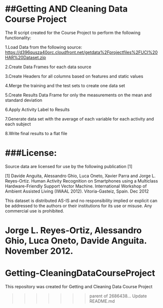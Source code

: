 
##Getting AND Cleaning Data Course Project
===========================================

The R script created for the Course Project to perform the following functionality:

1.Load Data from the following source: https://d396qusza40orc.cloudfront.net/getdata%2Fprojectfiles%2FUCI%20HAR%20Dataset.zip 

2.Create Data Frames for each data source

3.Create Headers for all columns based on features and static values

4.Merge the training and the test sets to create one data set

5.Create Results Data Frame for only the measurements on the mean and standard deviation

6.Apply Activity Label to Results

7.Generate data set with the average of each variable for each activity and each subject

8.Write final results to a flat file


###License:
==========
Source data are licensed for use by the following publication [1] 

[1] Davide Anguita, Alessandro Ghio, Luca Oneto, Xavier Parra and Jorge L. Reyes-Ortiz. Human Activity Recognition on Smartphones using a Multiclass Hardware-Friendly Support Vector Machine. International Workshop of Ambient Assisted Living (IWAAL 2012). Vitoria-Gasteiz, Spain. Dec 2012

This dataset is distributed AS-IS and no responsibility implied or explicit can be addressed to the authors or their institutions for its use or misuse. Any commercial use is prohibited.

Jorge L. Reyes-Ortiz, Alessandro Ghio, Luca Oneto, Davide Anguita. November 2012.
=======
Getting-CleaningDataCourseProject
=================================

This repository was created for Getting and Cleaning Data Course Project
>>>>>>> parent of 2686438... Update README.md
